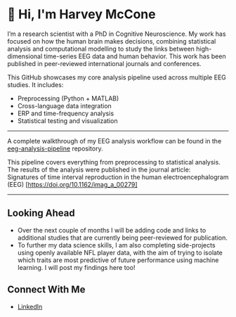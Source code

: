 # 👋 Hi, I'm **Harvey McCone**

I’m a research scientist with a PhD in Cognitive Neuroscience. My work has focused on how the human brain makes decisions, combining statistical analysis and computational modelling to study the links between high-dimensional time-series EEG data and human behavior. This work has been published in peer-reviewed international journals and conferences.

This GitHub showcases my core analysis pipeline used across multiple EEG studies. It includes:

- Preprocessing (Python + MATLAB)
- Cross-language data integration
- ERP and time-frequency analysis
- Statistical testing and visualization

---

A complete walkthrough of my EEG analysis workflow can be found in the [eeg-analysis-pipeline](./eeg-analysis-pipeline) repository. 

This pipeline covers everything from preprocessing to statistical analysis. The results of the analysis were published in the journal article:  
Signatures of time interval reproduction in the human electroencephalogram (EEG) [https://doi.org/10.1162/imag_a_00279] 

---

## Looking Ahead

-	Over the next couple of months I will be adding code and links to additional studies that are currently being peer-reviewed for publication. 
-	To further my data science skills, I am also completing side-projects using openly available NFL player data, with the aim of trying to isolate which traits are most predictive of future performance using machine learning. I will post my findings here too!

## Connect With Me

- [LinkedIn](www.linkedin.com/in/harvey-mccone-650524360)

